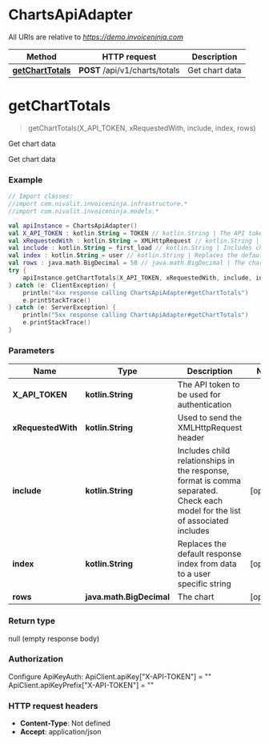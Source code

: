 # ChartsApiAdapter

All URIs are relative to *https://demo.invoiceninja.com*

Method | HTTP request | Description
------------- | ------------- | -------------
[**getChartTotals**](ChartsApiAdapter.md#getChartTotals) | **POST** /api/v1/charts/totals | Get chart data


<a name="getChartTotals"></a>
# **getChartTotals**
> getChartTotals(X_API_TOKEN, xRequestedWith, include, index, rows)

Get chart data

Get chart data

### Example
```kotlin
// Import classes:
//import com.nivalit.invoiceninja.infrastructure.*
//import com.nivalit.invoiceninja.models.*

val apiInstance = ChartsApiAdapter()
val X_API_TOKEN : kotlin.String = TOKEN // kotlin.String | The API token to be used for authentication
val xRequestedWith : kotlin.String = XMLHttpRequest // kotlin.String | Used to send the XMLHttpRequest header
val include : kotlin.String = first_load // kotlin.String | Includes child relationships in the response, format is comma separated. Check each model for the list of associated includes
val index : kotlin.String = user // kotlin.String | Replaces the default response index from data to a user specific string
val rows : java.math.BigDecimal = 50 // java.math.BigDecimal | The chart
try {
    apiInstance.getChartTotals(X_API_TOKEN, xRequestedWith, include, index, rows)
} catch (e: ClientException) {
    println("4xx response calling ChartsApiAdapter#getChartTotals")
    e.printStackTrace()
} catch (e: ServerException) {
    println("5xx response calling ChartsApiAdapter#getChartTotals")
    e.printStackTrace()
}
```

### Parameters

Name | Type | Description  | Notes
------------- | ------------- | ------------- | -------------
 **X_API_TOKEN** | **kotlin.String**| The API token to be used for authentication |
 **xRequestedWith** | **kotlin.String**| Used to send the XMLHttpRequest header |
 **include** | **kotlin.String**| Includes child relationships in the response, format is comma separated. Check each model for the list of associated includes | [optional]
 **index** | **kotlin.String**| Replaces the default response index from data to a user specific string | [optional]
 **rows** | **java.math.BigDecimal**| The chart | [optional]

### Return type

null (empty response body)

### Authorization


Configure ApiKeyAuth:
    ApiClient.apiKey["X-API-TOKEN"] = ""
    ApiClient.apiKeyPrefix["X-API-TOKEN"] = ""

### HTTP request headers

 - **Content-Type**: Not defined
 - **Accept**: application/json

